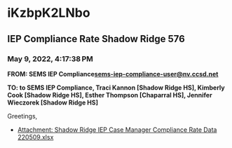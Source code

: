 # iKzbpK2LNbo
## IEP Compliance Rate Shadow Ridge 576
### May 9, 2022, 4:17:38 PM
**FROM: SEMS IEP Compliance<sems-iep-compliance-user@nv.ccsd.net>**

**TO: to SEMS IEP Compliance, Traci Kannon [Shadow Ridge HS], Kimberly Cook [Shadow Ridge HS], Esther Thompson [Chaparral HS], Jennifer Wieczorek [Shadow Ridge HS]**


Greetings,  





* [Attachment: Shadow Ridge IEP Case Manager Compliance Rate Data 220509.xlsx](iKzbpK2LNbo-attachment-1.xlsx)
